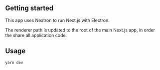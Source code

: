 ## Getting started

This app uses Nextron to run Next.js with Electron.

The renderer path is updated to the root of the main Next.js app, in order the share all application code.

## Usage

```bash
yarn dev
```
